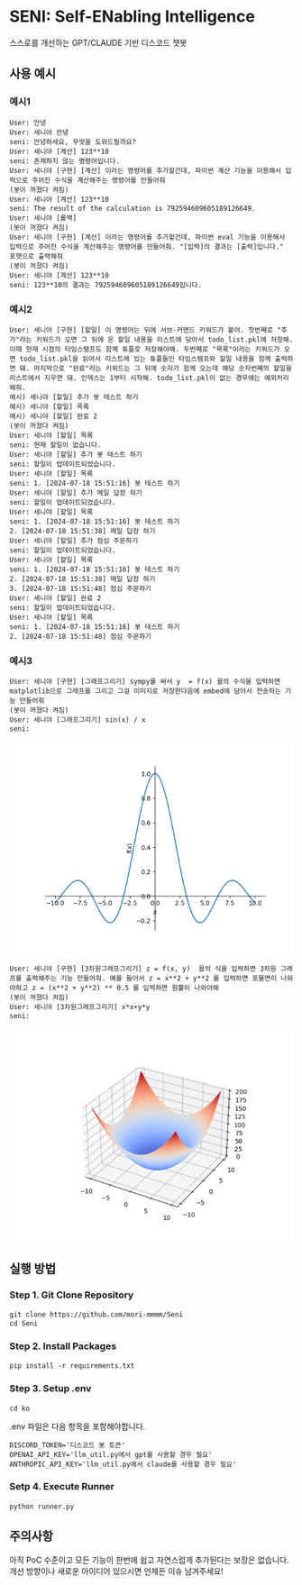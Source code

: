 # SENI: Self-ENabling Intelligence
스스로를 개선하는 GPT/CLAUDE 기반 디스코드 챗봇

## 사용 예시

### 예시1
```
User: 안녕
User: 세니야 안녕
seni: 안녕하세요, 무엇을 도와드릴까요?
User: 세니야 [계산] 123**10
seni: 존재하지 않는 명령어입니다.
User: 세니야 [구현] [계산] 이라는 명령어를 추가할건데, 파이썬 계산 기능을 이용해서 입력으로 주어진 수식을 계산해주는 명령어를 만들어줘
(봇이 꺼졌다 켜짐)
User: 세니야 [계산] 123**10
seni: The result of the calculation is 792594609605189126649.
User: 세니야 [롤백]
(봇이 꺼졌다 켜짐)
User: 세니야 [구현] [계산] 이라는 명령어를 추가할건데, 파이썬 eval 기능을 이용해서 입력으로 주어진 수식을 계산해주는 명령어를 만들어줘. "[입력]의 결과는 [출력]입니다." 포맷으로 출력해줘
(봇이 꺼졌다 켜짐)
User: 세니야 [계산] 123**10
seni: 123**10의 결과는 792594609605189126649입니다.
```

### 예시2
```
User: 세니야 [구현] [할일] 이 명령어는 뒤에 서브-커맨드 키워드가 붙어. 첫번째로 "추가"라는 키워드가 오면 그 뒤에 온 할일 내용을 리스트에 담아서 todo_list.pkl에 저장해. 이때 현재 시점의 타임스탬프도 함께 튜플로 저장해야해. 두번째로 "목록"이라는 키워드가 오면 todo_list.pkl을 읽어서 리스트에 있는 튜플들인 타임스탬프와 할일 내용을 함께 출력하면 돼. 마지막으로 "완료"라는 키워드는 그 뒤에 숫자가 함께 오는데 해당 숫자번째의 할일을 리스트에서 지우면 돼. 인덱스는 1부터 시작해. todo_list.pkl이 없는 경우에는 예외처리 해줘.
예시) 세니야 [할일] 추가 봇 테스트 하기
예시) 세니야 [할일] 목록
예시) 세니야 [할일] 완료 2
(봇이 꺼졌다 켜짐)
User: 세니야 [할일] 목록
seni: 현재 할일이 없습니다.
User: 세니야 [할일] 추가 봇 테스트 하기
seni: 할일이 업데이트되었습니다.
User: 세니야 [할일] 목록
seni: 1. [2024-07-18 15:51:16] 봇 테스트 하기
User: 세니야 [할일] 추가 메일 답장 하기
seni: 할일이 업데이트되었습니다.
User: 세니야 [할일] 목록
seni: 1. [2024-07-18 15:51:16] 봇 테스트 하기
2. [2024-07-18 15:51:38] 메일 답장 하기
User: 세니야 [할일] 추가 점심 주문하기
seni: 할일이 업데이트되었습니다.
User: 세니야 [할일] 목록
seni: 1. [2024-07-18 15:51:16] 봇 테스트 하기
2. [2024-07-18 15:51:38] 메일 답장 하기
3. [2024-07-18 15:51:48] 점심 주문하기
User: 세니야 [할일] 완료 2
seni: 할일이 업데이트되었습니다.
User: 세니야 [할일] 목록
seni: 1. [2024-07-18 15:51:16] 봇 테스트 하기
2. [2024-07-18 15:51:48] 점심 주문하기
```

### 예시3
```
User: 세니야 [구현] [그래프그리기] sympy를 써서 y  = f(x) 꼴의 수식을 입력하면 matplotlib으로 그래프를 그리고 그걸 이미지로 저장한다음에 embed에 담아서 전송하는 기능 만들어줘
(봇이 꺼졌다 켜짐)
User: 세니야 [그래프그리기] sin(x) / x
seni:
```
![plot](https://raw.githubusercontent.com/mori-mmmm/Seni/main/plot.png)
```
User: 세니야 [구현] [3차원그래프그리기] z = f(x, y)  꼴의 식을 입력하면 3차원 그래프를 출력해주는 기능 만들어줘. 예를 들어서 z = x**2 + y**2 를 입력하면 포물면이 나와야하고 z = (x**2 + y**2) ** 0.5 를 입력하면 원뿔이 나와야해
(봇이 꺼졌다 켜짐)
User: 세니야 [3차원그래프그리기] x*x+y*y
seni:
```
![plot3d](https://raw.githubusercontent.com/mori-mmmm/Seni/main/plot_3d.png)


## 실행 방법
### Step 1. Git Clone Repository
```
git clone https://github.com/mori-mmmm/Seni
cd Seni
```

### Step 2. Install Packages
```
pip install -r requirements.txt
```

### Step 3. Setup .env
```
cd ko
```
.env 파일은 다음 항목을 포함해야합니다.
```
DISCORD_TOKEN='디스코드 봇 토큰'
OPENAI_API_KEY='llm_util.py에서 gpt를 사용할 경우 필요'
ANTHROPIC_API_KEY='llm_util.py에서 claude를 사용할 경우 필요'
```

### Setp 4. Execute Runner
```
python runner.py
```

## 주의사항
아직 PoC 수준이고 모든 기능이 한번에 쉽고 자연스럽게 추가된다는 보장은 없습니다.
개선 방향이나 새로운 아이디어 있으시면 언제든 이슈 남겨주세요!
